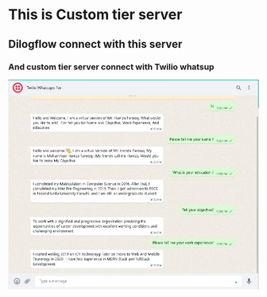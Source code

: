 <h1>This is Custom tier server </h1>
<h2>Dilogflow connect with this server </h2>
<h3>And custom tier server connect with Twilio whatsup</h3>
<img src="./img/whats up twilio.jpg" alt="">